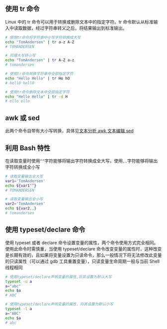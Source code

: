 ## 使用 tr 命令

Linux 中的 tr 命令可以用于转换或删除文本中的指定字符。tr 命令默认从标准输入中读取数据，经过字符串转义之后，将结果输出到标准输出。

```bash
# 使用tr命令将字符串中小写字符转换成大写
echo "TomAndersen" | tr a-z A-Z
# TOMANDERSEN

# 同理大写转小写
echo "TomAndersen" | tr A-Z a-z
# tomandersen

# 使用tr命令转换字符串中全部指定字符
echo "Hello Hello" | tr Ho hO
# hellO hellO

# 使用tr命令删除文本中全部指定字符
echo "Hello Hello" | tr -d H
# ello ello

```

## awk 或 sed

此两个命令自带有大小写转换，具体见[文本分析 awk](./文本分析awk.md),[文本编辑 sed](./文本编辑sed.md)

## 利用 Bash 特性

在读取变量时使用`^^`字符能够将输出字符转换成全大写，使用`,,`字符能够将输出字符转换成全小写

```bash
# 读取变量输出全大写
var1='TomAndersen'
echo ${var1^^}
# TOMANDERSEN

# 读取变量输出全小写
var2='TomAndersen'
echo ${var2,,}
# tomandersen

```

## 使用 typeset/declare 命令

使用 typeset 或者 declare 命令设置变量的属性，两个命令使用方式完全相同。使用此命令时需慎重，当使用 typeset/declare 命令改变变量的属性时，这种改变是长期有效的，且如果将变量设置为只读命令，那么一般情况下将无法修改此变量的只读属性（可以通过 gdb 工具重置变量），只读变量生命周期一般与当前 Shell 线程相同

```bash
# 使用typeset/declare声明变量的属性,将其设置为默认大写
typeset -u a
a="abc"
echo $a
# ABC

# 使用typeset/declare声明变量的属性，将其设置为默认小写
typeset -l a
a="ABC"
echo $a
# abc
```
